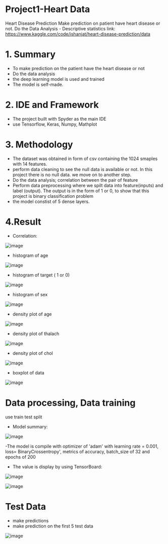 # Project1-Heart Data
Heart Disease Prediction
 Make prediction on patient have heart disease or not.
 Do the Data Analysis - Descriptive statistics
 link: https://www.kaggle.com/code/ishanjat/heart-disease-prediction/data
 
 
 # 1. Summary
 - To make prediction on the patient have the heart disease or not
 - Do the data analysis
 - the deep learning model is used and trained
 - The model is self-made.

# 2. IDE and Framework
- The project built with Spyder as the main IDE
- use Tensorflow, Keras, Numpy, Mathplot

# 3. Methodology
- The dataset was obtained in form of csv containing the 1024 smaples with 14 features.
- perform data cleaning to see the null data is available or not. In this project there is 
  no null data. we move on to another step.
- Do the data analysis; correlation between the pair of feature
- Perform data preprocessing where we spilt data into feature(inputs) and label (output).     The output is in the form  of 1 or 0, to show that this project is binary classification     problem
- the model constist of 5 dense layers. 

# 4.Result

- Correlation:

![image](https://user-images.githubusercontent.com/73817610/176481193-acd7c8ec-4569-4de3-a6b8-d5e95ae09a30.png)

- histogram of age

![image](https://user-images.githubusercontent.com/73817610/176481321-7693fcc9-1d6c-4263-8a83-175ac8d0b2b1.png)

- histogram of target ( 1 or 0)

![image](https://user-images.githubusercontent.com/73817610/176481450-be44f208-f77f-496b-9a4c-40b3b27f0112.png)

- histogram of sex

![image](https://user-images.githubusercontent.com/73817610/176481648-1ae1dbf2-1e98-4ee9-9932-24de800890f3.png)

- density plot of age

![image](https://user-images.githubusercontent.com/73817610/176481772-f07a20de-4a90-4d51-bfef-d5f5a28c7f41.png)

- density plot of thalach

![image](https://user-images.githubusercontent.com/73817610/176481856-9a810639-03b5-4d85-ab3c-24ccca888c43.png)

- density plot of chol

![image](https://user-images.githubusercontent.com/73817610/176481926-cdde6ad4-d8f1-469d-9a91-e831938268bc.png)

- boxplot of data

![image](https://user-images.githubusercontent.com/73817610/176482049-cc62d7b0-ac7e-4fb6-bdc0-15f0da09d720.png)


# Data processing, Data training

use train test split

- Model summary:

![image](https://user-images.githubusercontent.com/73817610/174966416-20240580-bc9e-4baf-b7b5-ded01dc06426.png)

-The model is compile with optimizer of 'adam' with learning rate = 0.001, loss= BinaryCrossentropy', metrics of accuracy, batch_size of 32 and epochs of 200
- The value is display by using TensorBoard:

![image](https://user-images.githubusercontent.com/73817610/174966276-b098a049-3961-4a8e-bb45-cb3f5e9ecd23.png)

![image](https://user-images.githubusercontent.com/73817610/174966190-0047117c-5bb8-4079-9b0a-cafb5e0093d9.png)

# Test Data
- make predictions
- make prediction on the first 5 test data

![image](https://user-images.githubusercontent.com/73817610/176482568-a7a02ce2-6042-4641-87bf-5326f981a520.png)

